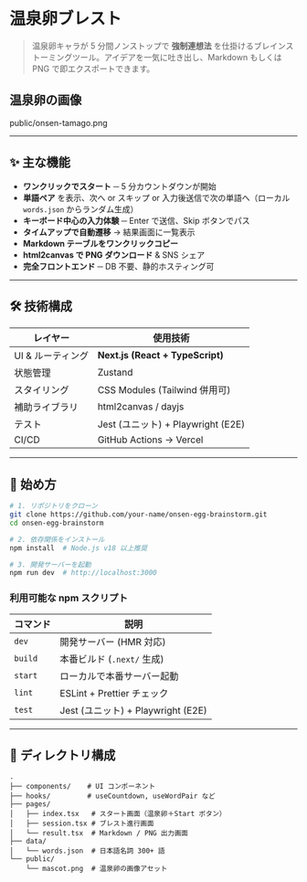 # 温泉卵ブレスト

> 温泉卵キャラが 5 分間ノンストップで **強制連想法** を仕掛けるブレインストーミングツール。アイデアを一気に吐き出し、Markdown もしくは PNG で即エクスポートできます。

## 温泉卵の画像

public/onsen-tamago.png

---

## ✨ 主な機能

* **ワンクリックでスタート** ─ 5 分カウントダウンが開始
* **単語ペア** を表示、次へ or スキップ or 入力後送信で次の単語へ（ローカル `words.json` からランダム生成）
* **キーボード中心の入力体験** ─ Enter で送信、Skip ボタンでパス
* **タイムアップで自動遷移** → 結果画面に一覧表示
* **Markdown テーブルをワンクリックコピー**
* **html2canvas で PNG ダウンロード** & SNS シェア
* **完全フロントエンド** ─ DB 不要、静的ホスティング可

---

## 🛠️ 技術構成

| レイヤー        | 使用技術                             |
| ----------- | -------------------------------- |
| UI & ルーティング | **Next.js (React + TypeScript)** |
| 状態管理        | Zustand                          |
| スタイリング      | CSS Modules (Tailwind 併用可)       |
| 補助ライブラリ     | html2canvas / dayjs              |
| テスト         | Jest (ユニット) + Playwright (E2E)   |
| CI/CD       | GitHub Actions → Vercel          |

---

## 🚀 始め方

```bash
# 1. リポジトリをクローン
git clone https://github.com/your-name/onsen-egg-brainstorm.git
cd onsen-egg-brainstorm

# 2. 依存関係をインストール
npm install  # Node.js v18 以上推奨

# 3. 開発サーバーを起動
npm run dev  # http://localhost:3000
```

### 利用可能な npm スクリプト

| コマンド    | 説明                             |
| ------- | ------------------------------ |
| `dev`   | 開発サーバー (HMR 対応)                |
| `build` | 本番ビルド (`.next/` 生成)            |
| `start` | ローカルで本番サーバー起動                  |
| `lint`  | ESLint + Prettier チェック         |
| `test`  | Jest (ユニット) + Playwright (E2E) |

---

## 📁 ディレクトリ構成

```
.
├── components/    # UI コンポーネント
├── hooks/         # useCountdown, useWordPair など
├── pages/
│   ├── index.tsx   # スタート画面（温泉卵＋Start ボタン）
│   ├── session.tsx # ブレスト進行画面
│   └── result.tsx  # Markdown / PNG 出力画面
├── data/
│   └── words.json  # 日本語名詞 300+ 語
└── public/
    └── mascot.png  # 温泉卵の画像アセット
```
